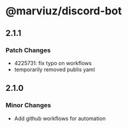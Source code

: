# @marviuz/discord-bot

## 2.1.1

### Patch Changes

- 4225731: fix typo on workflows
- temporarily removed publis yaml

## 2.1.0

### Minor Changes

- Add github workflows for automation
